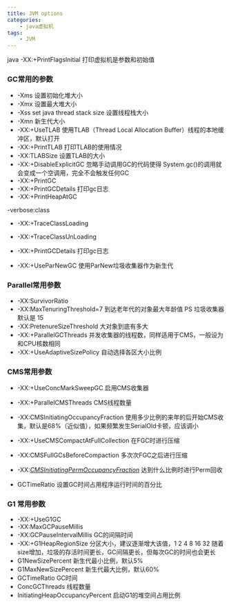 ```yaml
---
title: JVM options
categories: 
    - java虚拟机
tags: 
    - JVM
---
```




java -XX:+PrintFlagsInitial 打印虚拟机是参数和初始值


### GC常用的参数

- -Xms<size>        设置初始化堆大小
- -Xmx<size>        设置最大堆大小
- -Xss<size>          set java thread stack size 设置线程栈大小
- -Xmn<size>        新生代大小
- -XX:+UseTLAB      使用TLAB（Thread Local Allocation Buffer）线程的本地缓冲区，默认打开
- -XX:+PrintTLAB    打印TLAB的使用情况
- -XX:TLABSize        设置TLAB的大小
- -XX:+DisableExplicitGC 忽略手动调用GC的代码使得 System.gc()的调用就会变成一个空调用，完全不会触发任何GC
- -XX:+PrintGC
- -XX:+PrintGCDetails 打印gc日志
- -XX:+PrintHeapAtGC

-verbose:class 

- -XX:+TraceClassLoading

- -XX:+TraceClassUnLoading

- -XX:+PrintGCDetails 打印gc日志
- -XX:+UseParNewGC 使用ParNew垃圾收集器作为新生代



###  Parallel常用参数

- -XX:SurvivorRatio
- -XX:MaxTenuringThreshold=7 到达老年代的对象最大年龄值 PS 垃圾收集器默认是 15 
- -XX:PretenureSizeThreshold     大对象到底有多大
- -XX:+ParallelGCThreads        并发收集器的线程数，同样适用于CMS，一般设为和CPU核数相同
- -XX:+UseAdaptiveSizePolicy    自动选择各区大小比例



### CMS常用参数

- -XX:+UseConcMarkSweepGC     启用CMS收集器

- -XX:+ParallelCMSThreads           CMS线程数量
- -XX:CMSInitiatingOccupancyFraction   使用多少比例的来年的后开始CMS收集，默认是68%（近似值），如果频繁发生SerialOld卡顿，应该调小
- -XX:+UseCMSCompactAtFullCollection     在FGC时进行压缩
- -XX:CMSFullGCsBeforeCompaction         多次次FGC之后进行压缩
- -XX:<u>*CMSInitiatingPermOccupancyFraction*</u>   达到什么比例时进行Perm回收
- GCTimeRatio    设置GC时间占用程序运行时间的百分比



### G1 常用参数

- -XX:+UseG1GC
- -XX:MaxGCPauseMillis       
- -XX:GCPauseIntervalMillis     GC的间隔时间
- -XX:+G1HeapRegionSize   分区大小，建议逐渐增大该值，1 2 4 8 16 32   随着size增加，垃圾的存活时间更长，GC间隔更长，但每次GC的时间也会更长
- G1NewSizePercent  新生代最小比例，默认5%
- G1MaxNewSizePercent   新生代最大比例，默认60%
- GCTimeRatio     GC时间
- ConcGCThreads     线程数量
- InitiatingHeapOccupancyPercent  启动G1的堆空间占用比例

